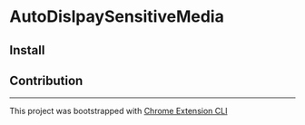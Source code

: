 # AutoDislpaySensitiveMedia

## Install

## Contribution

---

This project was bootstrapped with [Chrome Extension CLI](https://github.com/dutiyesh/chrome-extension-cli)
